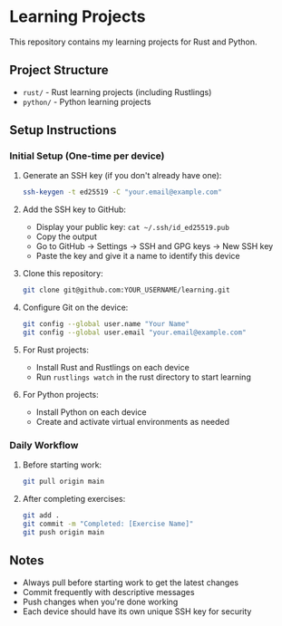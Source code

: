 # Learning Projects

This repository contains my learning projects for Rust and Python.

## Project Structure
- `rust/` - Rust learning projects (including Rustlings)
- `python/` - Python learning projects

## Setup Instructions

### Initial Setup (One-time per device)
1. Generate an SSH key (if you don't already have one):
   ```bash
   ssh-keygen -t ed25519 -C "your.email@example.com"
   ```

2. Add the SSH key to GitHub:
   - Display your public key: `cat ~/.ssh/id_ed25519.pub`
   - Copy the output
   - Go to GitHub → Settings → SSH and GPG keys → New SSH key
   - Paste the key and give it a name to identify this device

3. Clone this repository:
   ```bash
   git clone git@github.com:YOUR_USERNAME/learning.git
   ```

4. Configure Git on the device:
   ```bash
   git config --global user.name "Your Name"
   git config --global user.email "your.email@example.com"
   ```

5. For Rust projects:
   - Install Rust and Rustlings on each device
   - Run `rustlings watch` in the rust directory to start learning

6. For Python projects:
   - Install Python on each device
   - Create and activate virtual environments as needed

### Daily Workflow
1. Before starting work:
   ```bash
   git pull origin main
   ```

2. After completing exercises:
   ```bash
   git add .
   git commit -m "Completed: [Exercise Name]"
   git push origin main
   ```

## Notes
- Always pull before starting work to get the latest changes
- Commit frequently with descriptive messages
- Push changes when you're done working
- Each device should have its own unique SSH key for security
